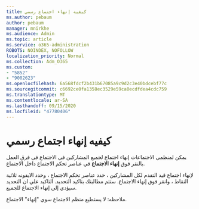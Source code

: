 ```yaml
---
title: كيفيه إنهاء اجتماع رسمي
ms.author: pebaum
author: pebaum
manager: mnirkhe
ms.audience: Admin
ms.topic: article
ms.service: o365-administration
ROBOTS: NOINDEX, NOFOLLOW
localization_priority: Normal
ms.collection: Adm_O365
ms.custom:
- "5852"
- "9002623"
ms.openlocfilehash: 6a568fdcf2b431b67085a9c9d2c3e40bdcebf77c
ms.sourcegitcommit: c6692ce0fa1358ec3529e59ca0ecdfdea4cdc759
ms.translationtype: MT
ms.contentlocale: ar-SA
ms.lasthandoff: 09/15/2020
ms.locfileid: "47780406"
---
```

# <a name="how-to-formally-end-a-meeting"></a>كيفيه إنهاء اجتماع رسمي

يمكن لمنظمي الاجتماعات إنهاء اجتماع لجميع المشاركين في الاجتماع في فرق العمل بالنقر فوق **إنهاء الاجتماع** في عناصر تحكم الاجتماع داخل الاجتماع.  

لإنهاء اجتماع قيد التقدم لكل المشاركين ، حدد عناصر تحكم الاجتماع ، وحدد الايقونه ثلاثية النقاط ، وانقر فوق إنهاء الاجتماع. ستتم مطالبتك بتاكيد التحديد. التاكيد علي ان التحديد سيؤدي إلى إنهاء الاجتماع للجميع.

ملاحظه: لا يستطيع منظم الاجتماع سوي "إنهاء" الاجتماع.